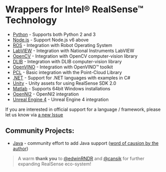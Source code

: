 # Wrappers for Intel® RealSense™ Technology

* [Python](./python/) - Supports both Python 2 and 3
* [Node.js](./nodejs) - Support Node.js v6 above
* [ROS](https://github.com/intel-ros/realsense/releases) - Integration with Robot Operating System
* [LabVIEW](./labview) - Integration with National Instruments LabVIEW
* [OpenCV](./opencv) - Integration with OpenCV computer-vision library
* [DLIB](./dlib) - Integration with DLIB computer-vision library
* [OpenVINO](./openvino) - Integration with OpenVINO™ toolkit
* [PCL](./pcl) - Basic integration with the Point-Cloud Library
* [.NET](./csharp) - Support for .NET languages with examples in C#
* [Unity](./unity) - Unity assets for using RealSense SDK 2.0
* [Matlab](./matlab) - Supports 64bit Windows installations
* [OpenNI2](./openni2) - OpenNI2 integration
* [Unreal Engine 4](./unrealengine4) - Unreal Engine 4 integration

If you are interested in official support for a language / framework, please let us know via [a new Issue](https://github.com/IntelRealSense/librealsense/issues/new)

## Community Projects:

* [Java](https://github.com/edwinRNDR/librealsense/tree/master/wrappers/java) - community effort to add Java support ([word of causion by the author](https://github.com/IntelRealSense/librealsense/issues/1594#issuecomment-429216051))
> A warm **thank you** to [@edwinRNDR](https://github.com/edwinRNDR) and [@cansik](https://github.com/cansik) for further expanding RealSense eco-system!
